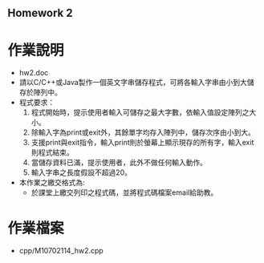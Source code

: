 ## Homework 2
# 作業說明
* hw2.doc
* 請以C/C++或Java製作一個英文字串儲存程式，可將各輸入字串由小到大儲存於陣列中。
* 程式要求：
	1.	程式開始時，提示使用者輸入可儲存之最大字數，依輸入值設定陣列之大小。
	2.	除輸入字為print或exit外，其餘單字均存入陣列中，儲存次序由小到大。
	3.	支援print與exit指令，輸入print則於螢幕上顯示現存的所有字，輸入exit則程式結束。
	4.	當儲存資料已滿，提示使用者，此外不做任何輸入動作。
	5.	輸入字串之長度假設不超過20。
* 本作業之繳交格式為:
	* 於課堂上繳交列印之程式碼，並將程式碼檔案email給助教。
# 作業檔案
* cpp/M10702114_hw2.cpp
